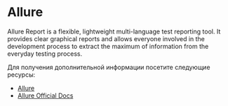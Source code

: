 # Allure

Allure Report is a flexible, lightweight multi-language test reporting tool. It provides clear graphical reports and allows everyone involved in the development process to extract the maximum of information from the everyday testing process.

Для получения дополнительной информации посетите следующие ресурсы:

- [Allure](https://qameta.io/)
- [Allure Official Docs](https://docs.qameta.io/allure-report/)
